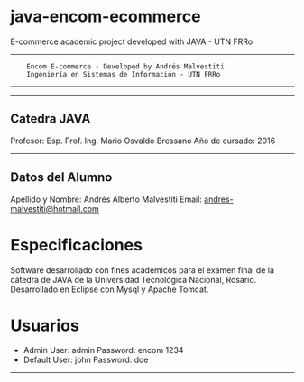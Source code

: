 # java-encom-ecommerce
E-commerce academic project developed with JAVA - UTN FRRo

----------------------------------------------------------------
		Encom E-commerce - Developed by Andrés Malvestiti	
		Ingeniería en Sistemas de Información - UTN FRRo 
----------------------------------------------------------------

----------------
Catedra JAVA
----------------

Profesor: Esp. Prof. Ing. Mario Osvaldo Bressano
Año de cursado: 2016

----------------
Datos del Alumno
----------------

Apellido y Nombre: Andrés Alberto Malvestiti
Email: andres-malvestiti@hotmail.com


Especificaciones
====================================

Software desarrollado con fines academicos para el examen final de la 
cátedra de JAVA de la Universidad Tecnológica Nacional, Rosario.
Desarrollado en Eclipse con Mysql y Apache Tomcat.

Usuarios
=====================================

 - Admin
	User: admin
	Password: encom 1234
 - Default
	User: john
	Password: doe  

**************************************************************************

